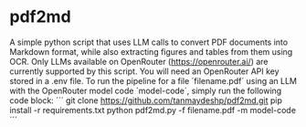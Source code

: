 # pdf2md
A simple python script that uses LLM calls to convert PDF documents into Markdown format, while also extracting figures and tables from them using OCR.
Only LLMs available on OpenRouter (https://openrouter.ai/) are currently supported by this script. You will need an OpenRouter API key stored in a .env file.
To run the pipeline for a file ´filename.pdf´ using an LLM with the OpenRouter model code ´model-code´, simply run the following code block:
´´´
git clone https://github.com/tanmaydeshp/pdf2md.git
pip install -r requirements.txt 
python pdf2md.py -f filename.pdf -m model-code
´´´
